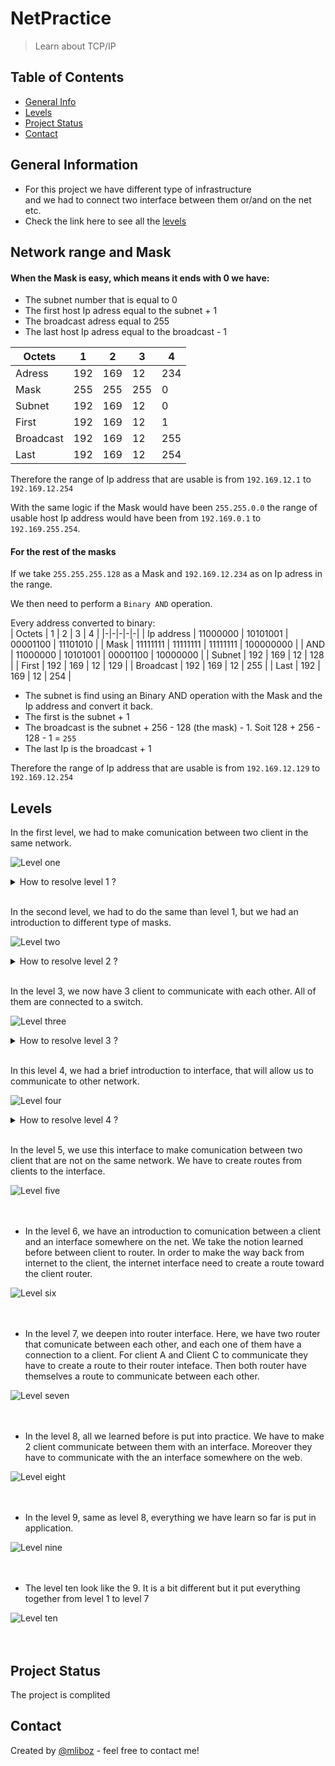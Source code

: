# NetPractice
> Learn about TCP/IP 

## Table of Contents
* [General Info](#general-information)
* [Levels](#levels)
* [Project Status](#project-status)
* [Contact](#contact)

## General Information
- For this project we have different type of infrastructure  
and we had to connect two interface between them or/and on the net etc.
- Check the link here to see all the [levels](#levels)

## Network range and Mask

#### **When the Mask is easy, which means it ends with 0 we have:**
- The subnet number that is equal to 0
- The first host Ip adress equal to the subnet + 1
- The broadcast adress equal to 255 
- The last host Ip adress equal to the broadcast - 1

| Octets | 1 | 2 | 3 | 4 |
| -|-|-|-|-|
| Adress | 192 | 169 | 12 | 234 |
| Mask | 255 | 255 | 255 | 0 |
| Subnet | 192 | 169 | 12 | 0 |
| First | 192 | 169 | 12 | 1 |
| Broadcast | 192 | 169 | 12 | 255 |
| Last | 192 | 169 | 12 | 254 |

Therefore the range of Ip address that are usable is from `192.169.12.1` to `192.169.12.254`

With the same logic if the Mask would have been `255.255.0.0` the range of usable host Ip address would have been from `192.169.0.1` to `192.169.255.254`.

#### **For the rest of the masks**
If we take `255.255.255.128` as a Mask and `192.169.12.234` as on Ip adress in the range.

We then need to perform a `Binary AND` operation.

Every address converted to binary:  
| Octets | 1 | 2 | 3 | 4 |
|-|-|-|-|-|
| Ip address | 11000000 | 10101001 | 00001100 | 11101010 |
| Mask | 11111111 | 11111111 | 11111111 | 100000000 |
| AND | 11000000 | 10101001 | 00001100 | 10000000 |
| Subnet | 192 | 169 | 12 | 128 |
| First | 192 | 169 | 12 | 129 |
| Broadcast | 192 | 169 | 12 | 255 |
| Last | 192 | 169 | 12 | 254 |

- The subnet is find using an Binary AND operation with the Mask and the Ip address and convert it back.  
- The first is the subnet + 1
- The broadcast is the subnet + 256 - 128 (the mask) - 1. Soit 128 + 256 - 128 - 1 = `255`
- The last Ip is the broadcast + 1

Therefore the range of Ip address that are usable is from `192.169.12.129` to `192.169.12.254`

## Levels
In the first level, we had to make comunication between two client in the same network.

![Level one](./img/level1.png)

<details>
<summary>How to resolve level 1 ?</summary>

- Goal 1:  
We have to change the Interface A1 IP address to be between `104.96.23.0` and `104.96.23.255`. [Learn how](#network-range-and-mask) to get the range.

- Goal 2:  
We have to change the Interface D1 IP address to be between `211.191.0.0` and `211.191.255.255`. [Learn how](#network-range-and-mask) to get the range.

![Level one](./img/level1_done.png) <br/> <br/> <br/>
</details>

<br/>

In the second level, we had to do the same than level 1, but we had an introduction to different type of masks.

![Level two](./img/level2.png)  
<details>
<summary>How to resolve level 2 ?</summary>

- Goal 1:  
We have to change the Interface A1 IP address to be between `192.168.93.193` and `104.96.23.222`. [Learn how](#network-range-and-mask) to get the range.
We also have to give the same mask for both inteface. Therfore, we have in Interface B1 the mask `255.255.255.224` or `/27`. Click [here](#mask) to learn how to convert between one and the other

- Goal 2:  
We have to change the Interface D1 IP address to be between `211.191.0.1` and `211.191.255.254`. [Learn how](#network-range-and-mask) to get the range.

![Level two](./img/level2_done.png) <br/> <br/> <br/>
</details>

<br/>

In the level 3, we now have 3 client to communicate with each other. All of them are connected to a switch.

![Level three](./img/level3.png)
<details>
<summary>How to resolve level 3 ?</summary>

- First of all we see that the mask of the network is `/25` or `255.255.255.128`. Moreover, we also know that the address `104.198.216.125` is in the network.
- Goal 1:  
We have to change both mask of Interface B1 and A1 to `/25`. [Learn more](#mask) about mask.
We alse have to change the Interface B1 IP address to be between `104.198.216.1` and `104.198.216.126`. [Learn how](#network-range-and-mask) to get the range.

- Goal 2 and 3:  
We have to change the Interface C1 IP address to be between `104.198.216.1` and `104.198.216.126`. [Learn how](#network-range-and-mask) to get the range.

![Level three](./img/level3_done.png) <br/> <br/> <br/>
</details>

<br/>

In this level 4, we had a brief introduction to interface, that will allow us to communicate to other network.

![Level four](./img/level4.png)
<details>
<summary>How to resolve level 4 ?</summary>
- The easiest for the mask is to be `/24` or `255.255.255.0` 
- First of all we see that the mask of the network is `/25` or `255.255.255.128`. Moreover, we also know that the address `104.198.216.125` is in the network.
- Goal 1:  
We have to change both mask of Interface B1 and A1 to `/25`. [Learn more](#mask) about mask.
We alse have to change the Interface B1 IP address to be between `104.198.216.1` and `104.198.216.126`. [Learn how](#network-range-and-mask) to get the range.

- Goal 2 and 3:  
We have to change the Interface C1 IP address to be between `104.198.216.1` and `104.198.216.126`. [Learn how](#network-range-and-mask) to get the range.

![Level four](./img/level4_done.png) <br/> <br/> <br/>
</details>

<br/>

In the level 5, we use this interface to make comunication between two client that are not on the same network. We have to create routes from clients to the interface.

![Level five](./img/level5.png) <br/> <br/> <br/>

- In the level 6, we have an introduction to comunication between a client and an interface somewhere on the net. We take the notion learned before between client to router. In order to make the way back from internet to the client, the internet interface need to create a route toward the client router.

![Level six](./img/level6.png) <br/> <br/> <br/>

- In the level 7, we deepen into router interface. Here, we have two router that comunicate between each other, and each one of them have a connection to a client. For client A and Client C to communicate they have to create a route to their router inteface. Then both router have themselves a route to communicate between each other.

![Level seven](./img/level7.png) <br/> <br/> <br/>

- In the level 8, all we learned before is put into practice. We have to make 2 client communicate between them with an interface. Moreover they have to communicate with the an interface somewhere on the web.

![Level eight](./img/level8.png) <br/> <br/> <br/>

- In the level 9, same as level 8, everything we have learn so far is put in application.

![Level nine](./img/level9.png) <br/> <br/> <br/>

- The level ten look like the 9. It is a bit different but it put everything together from level 1 to level 7

![Level ten](./img/level10.png) <br/> <br/> <br/>

## Project Status
The project is complited

## Contact
Created by [@mliboz](https://github.com/MaxenceLiboz/) - feel free to contact me!